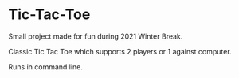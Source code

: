 # Tic-Tac-Toe
Small project made for fun during 2021 Winter Break.

Classic Tic Tac Toe which supports 2 players or 1 against computer.

Runs in command line.
